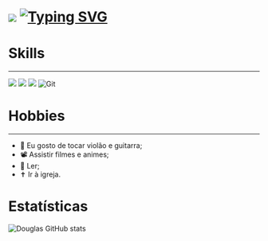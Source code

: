 # <img src="https://raw.githubusercontent.com/alexnaiman/alexnaiman/master/resources/welcomeglitch.gif" style="margin-left: auto;"/> <a href="https://git.io/typing-svg"><img src="https://readme-typing-svg.demolab.com?font=Fira+Code&size=40&pause=1000&color=F7F7F7&vCenter=true&random=false&width=435&lines=Olá,+Mundo!" alt="Typing SVG" /></a>
# Skills
---
![](https://img.shields.io/badge/CSharp-4F0599?style=for-the-badge&logo=c-sharp&logoColor=white)
![](https://img.shields.io/badge/.NET-512BD4?style=for-the-badge&logo=dotnet&logoColor=white)
![](https://img.shields.io/badge/Microsoft_SQL_Server-CC2927?style=for-the-badge&logo=microsoft-sql-server&logoColor=white)
![Git](https://img.shields.io/badge/git-F05032?style=for-the-badge&logo=git&logoColor=white)
# Hobbies
---
- 🎸 Eu gosto de tocar violão e guitarra;
- 📽️ Assistir filmes e animes;
- 📖 Ler;
- ✝️ Ir à igreja.
# Estatísticas
![Douglas GitHub stats](https://github-readme-stats.vercel.app/api?username=DougPaz7&show_icons=true&theme=tokyonight)
